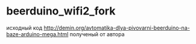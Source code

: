 # beerduino_wifi2_fork
исходный код http://demin.org/avtomatika-dlya-pivovarni-beerduino-na-baze-arduino-mega.html полученый от автора
